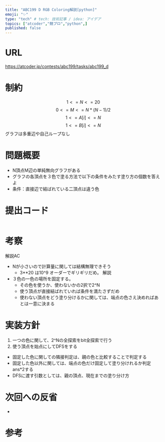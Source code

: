 ```yaml
---
title: "ABC199 D RGB Coloring解説[python]"
emoji: "✨"
type: "tech" # tech: 技術記事 / idea: アイデア
topics: ["atcoder","競プロ","python",]
published: false
---
```


# URL
https://atcoder.jp/contests/abc199/tasks/abc199_d

# 制約
$$　1 <= N <= 20　$$
$$ 0　<= M<= N*(N-1)/2 $$
$$　1 <= A[i] <= N　$$
$$　1 <= B[i] <= N　$$
グラフは多重辺や自己ループなし

# 問題概要
- N頂点M辺の単純無向グラフがある
- グラフの各頂点を３色で塗る方法で以下の条件をみたす塗り方の個数を答えよ
- 条件：直接辺で結ばれている二頂点は違う色

# 提出コード
```python

```

# 考察
解説AC
- Nが小さいので計算量に関しては結構無理できそう
  - 3**20 は10^9 オーダーでギリギリだめ。
解説
- ３色の一色の場所を固定する。
  - その色を使うか、使わないかの2択で2^N 
  - 使う頂点が直接結ばれていれば条件を満たさずだめ
  - 使わない頂点をどう塗り分けるかに関しては、端点の色さえ決めればあとは一意に決まる


# 実装方針
1. 一つの色に関して、2^Nの全探索をbit全探索で行う
2. 使う頂点を始点にしてDFSをする
- 固定した色に関しての隣接判定は、親の色と比較することで判定する
- 固定した色以外に関しては、端点の色だけ固定して塗り分けれるか判定 ans*2する
- DFSに渡す引数としては、親の頂点、現在までの塗り分け方


# 次回への反省
- 

# 参考
